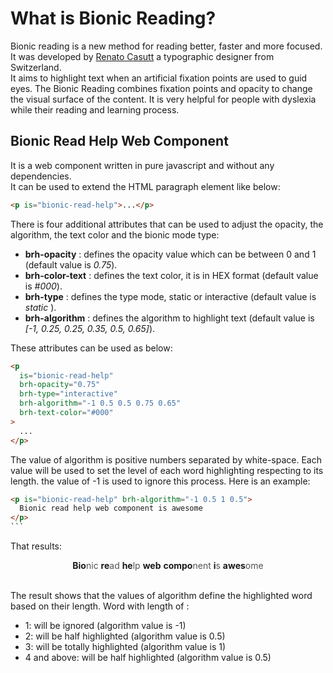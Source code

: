 # What is Bionic Reading?

Bionic reading is a new method for reading better, faster and more
focused.<br />
It was developed by [Renato Casutt](https://www.linkedin.com/in/renato-casutt) a typographic designer from Switzerland. <br />
It aims to highlight text when an artificial fixation points are used to guid eyes. The Bionic Reading combines fixation points and opacity to change the visual surface of the content.
It is very helpful for people with dyslexia while their reading and
learning process.

## Bionic Read Help Web Component

It is a web component written in pure javascript and without any
dependencies. <br />
It can be used to extend the HTML paragraph element like below:

```html
<p is="bionic-read-help">...</p>
```

There is four additional attributes that can be used to adjust the opacity, the algorithm, the text color and the bionic mode type:

- **brh-opacity** : defines the opacity value which can be between 0 and 1 (default value is _0.75_).
- **brh-color-text** : defines the text color, it is in HEX format (default value is _#000_).
- **brh-type** : defines the type mode, static or interactive (default value is _static_ ).
- **brh-algorithm** : defines the algorithm to highlight text (default value is _[-1, 0.25, 0.25, 0.35, 0.5, 0.65]_).

These attributes can be used as below:

```html
<p
  is="bionic-read-help"
  brh-opacity="0.75"
  brh-type="interactive"
  brh-algorithm="-1 0.5 0.5 0.75 0.65"
  brh-text-color="#000"
>
  ...
</p>
```

The value of algorithm is positive numbers separated by white-space. Each value will be used to set the level of each word highlighting respecting to its length. the value of -1 is used to ignore this process.
Here is an example:

````html
<p is="bionic-read-help" brh-algorithm="-1 0.5 1 0.5">
  Bionic read help web component is awesome
</p>
```
````

That results:

<center><b>Bio</b><span style="opacity:0.75">nic</span> <b>re</b><span style="opacity:0.75">ad</span> <b>he</b><span style="opacity:0.75">lp</span> <b>web</b><span style="opacity:0.75"></span> <b>compo</b><span style="opacity:0.75">nent</span> <b>i</b><span style="opacity:0.75">s</span> <b>awes</b><span style="opacity:0.75">ome</span></center>

<br/>

The result shows that the values of algorithm define the highlighted word based on their length.
Word with length of :

- 1: will be ignored (algorithm value is -1)
- 2: will be half highlighted (algorithm value is 0.5)
- 3: will be totally highlighted (algorithm value is 1)
- 4 and above: will be half highlighted (algorithm value is 0.5)

